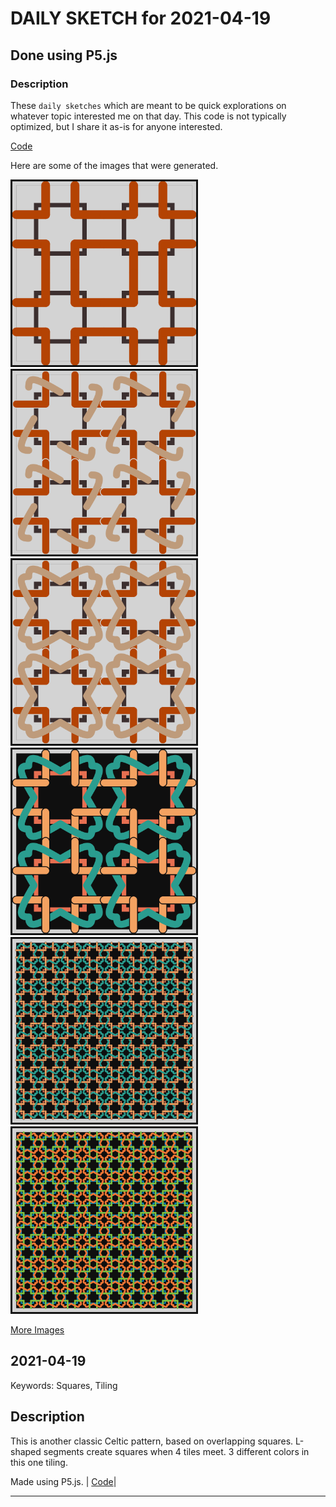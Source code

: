 # DAILY SKETCH for 2021-04-19

## Done using P5.js

### Description

These `daily sketches` which are meant to be quick explorations     on whatever topic interested me on that day. This code is not typically optimized, but I share it as-is     for anyone interested.

[Code](2021-04-19) 

Here are some of the images that were generated.

<img src = 'images/keep_2021-04-19-18-02-07.png' width = '300'> 
<img src = 'images/keep_2021-04-19-18-26-26.png' width = '300'> 
<img src = 'images/keep_2021-04-19-18-28-44.png' width = '300'> 
<img src = 'images/keep_2021-04-19-18-36-52.png' width = '300'> 
<img src = 'images/keep_2021-04-19-18-38-13.png' width = '300'> 
<img src = 'images/keep_2021-04-19-18-41-13.png' width = '300'> 


[More Images](2021-04-19/images) 

## 2021-04-19
Keywords: Squares, Tiling
 

## Description 

 This is another classic Celtic pattern, based on overlapping squares. 
 L-shaped segments create squares when 4 tiles meet. 3 different colors in this one tiling. 

Made using P5.js. | [Code](2021/2021-04-19/)| 

-----

